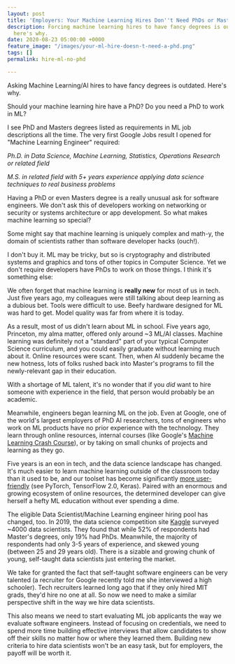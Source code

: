 ```yaml
---
layout: post
title: 'Employers: Your Machine Learning Hires Don''t Need PhDs or Masters Degrees'
description: Forcing machine learning hires to have fancy degrees is outdated, and
  here's why.
date: 2020-08-23 05:00:00 +0000
feature_image: "/images/your-ml-hire-doesn-t-need-a-phd.png"
tags: []
permalink: hire-ml-no-phd

---
```

Asking Machine Learning/AI hires to have fancy degrees is outdated. Here's why.

<!--more-->

Should your machine learning hire have a PhD? Do you need a PhD to work in ML?

I see PhD and Masters degrees listed as requirements in ML job descriptions all the time. The very first Google Jobs result I opened for "Machine Learning Engineer" required:

_Ph.D. in Data Science, Machine Learning, Statistics, Operations Research or related field_ 

_M.S. in related field with 5+ years experience applying data science techniques to real business problems_

Having a PhD or even Masters degree is a really unusual ask for software engineers. We don't ask this of developers working on networking or security or systems architecture or app development. So what makes machine learning so special?

Some might say that machine learning is uniquely complex and math-y, the domain of scientists rather than software developer hacks (ouch!). 

I don't buy it. ML may be tricky, but so is cryptography and distributed systems and graphics and tons of other topics in Computer Science. Yet we don't require developers have PhDs to work on those things. I think it's something else:

We often forget that machine learning is **really new** for most of us in tech. Just five years ago, my colleagues were still talking about deep learning as a dubious bet. Tools were difficult to use. Beefy hardware designed for ML was hard to get. Model quality was far from where it is today.

As a result, most of us didn't learn about ML in school. Five years ago, Princeton, my alma matter, offered only around \~3 ML/AI classes. Machine learning was definitely not a "standard" part of your typical Computer Science curriculum, and you could easily graduate without learning much about it. Online resources were scant. Then, when AI suddenly became the new hotness, lots of folks rushed back into Master's programs to fill the newly-relevant gap in their education.

With a shortage of ML talent, it's no wonder that if you _did_ want to hire someone with experience in the field, that person would probably be an academic.

Meanwhile, engineers began learning ML on the job.  Even at Google, one of the world's largest employers of PhD AI researchers, tons of engineers who work on ML products have no prior experience with the technology. They learn through online resources, internal courses (like Google's [Machine Learning Crash Course](https://developers.google.com/machine-learning/crash-course)), or by taking on small chunks of projects and learning as they go.

Five years is an eon in tech, and the data science landscape has changed. It's much easier to learn machine learning outside of the classroom today than it used to be, and our toolset has become significantly [more user-friendly](https://daleonai.com/software-developers-youre-learning-machine-learning-upside-down) (see PyTorch, TensorFlow 2.0, Keras). Paired with an enormous and growing ecosystem of online resources, the determined developer can give herself a hefty ML education without ever spending a dime.

The eligible Data Scientist/Machine Learning engineer hiring pool has changed, too. In 2019, the data science competition site [Kaggle](https://www.kaggle.com/kaggle-survey-2019) surveyed \~4000 data scientists. They found that while 52% of respondents had Master's degrees, only 19% had PhDs. Meanwhile, the majority of respondents had only 3-5 years of experience, and skewed young (between 25 and 29 years old). There is a sizable and growing chunk of young, self-taught data scientists just entering the market.

We take for granted the fact that self-taught software engineers can be very talented (a recruiter for Google recently told me she interviewed a high schooler). Tech recruiters learned long ago that if they only hired MIT grads, they'd hire no one at all. So now we need to make a similar perspective shift in the way we hire data scientists. 

This also means we need to start evaluating ML job applicants the way we evaluate software engineers. Instead of focusing on credentials, we need to spend more time building effective interviews that allow candidates to show off their skills no matter how or where they learned them. Building new criteria to hire data scientists won't be an easy task, but for employers, the payoff will be worth it.